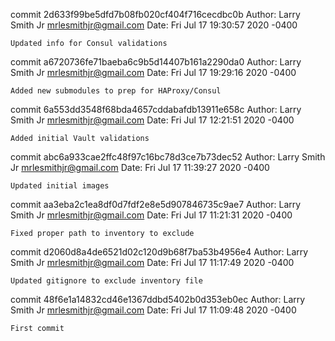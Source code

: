 commit 2d633f99be5dfd7b08fb020cf404f716cecdbc0b
Author: Larry Smith Jr <mrlesmithjr@gmail.com>
Date:   Fri Jul 17 19:30:57 2020 -0400

    Updated info for Consul validations

commit a6720736fe71baeba6c9b5d14407b161a2290da0
Author: Larry Smith Jr <mrlesmithjr@gmail.com>
Date:   Fri Jul 17 19:29:16 2020 -0400

    Added new submodules to prep for HAProxy/Consul

commit 6a553dd3548f68bda4657cddabafdb13911e658c
Author: Larry Smith Jr <mrlesmithjr@gmail.com>
Date:   Fri Jul 17 12:21:51 2020 -0400

    Added initial Vault validations

commit abc6a933cae2ffc48f97c16bc78d3ce7b73dec52
Author: Larry Smith Jr <mrlesmithjr@gmail.com>
Date:   Fri Jul 17 11:39:27 2020 -0400

    Updated initial images

commit aa3eba2c1ea8df0d7fdf2e8e5d907846735c9ae7
Author: Larry Smith Jr <mrlesmithjr@gmail.com>
Date:   Fri Jul 17 11:21:31 2020 -0400

    Fixed proper path to inventory to exclude

commit d2060d8a4de6521d02c120d9b68f7ba53b4956e4
Author: Larry Smith Jr <mrlesmithjr@gmail.com>
Date:   Fri Jul 17 11:17:49 2020 -0400

    Updated gitignore to exclude inventory file

commit 48f6e1a14832cd46e1367ddbd5402b0d353eb0ec
Author: Larry Smith Jr <mrlesmithjr@gmail.com>
Date:   Fri Jul 17 11:09:48 2020 -0400

    First commit
